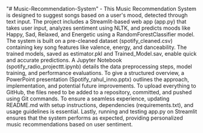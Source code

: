 "# Music-Recommendation-System" - This Music Recommendation System is designed to suggest songs based on a user's mood, detected through text input. The project includes a Streamlit-based web app (app.py) that takes user input, analyzes sentiment using NLTK, and predicts moods like Happy, Sad, Relaxed, and Energetic using a RandomForestClassifier model. The system is built on a pre-cleaned dataset (spotify_cleaned.csv) containing key song features like valence, energy, and danceability. The trained models, saved as estimator.pkl and Trained_Model.sav, enable quick and accurate predictions. A Jupyter Notebook (spotify_radio_projecttt.ipynb) details the data preprocessing steps, model training, and performance evaluations. To give a structured overview, a PowerPoint presentation (Spotify_rahul_inno.pptx) outlines the approach, implementation, and potential future improvements. To upload everything to GitHub, the files need to be added to a repository, committed, and pushed using Git commands. To ensure a seamless experience, updating README.md with setup instructions, dependencies (requirements.txt), and usage guidelines is essential. Lastly, running and testing app.py on Streamlit ensures that the system performs as expected, providing personalized music recommendations based on user sentiment.
